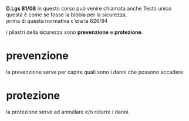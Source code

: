 __D.Lgs 81/08__ in questo corso può venire chiamata anche Testo unico  
questa è come se fosse la bibbia per la sicurezza.  
prima di questa normativa c'era la 626/94

i pilastri della sicurezza sono **prevenzione** e **protezione**.
# prevenzione
la prevenzione serve per capire quali sono i danni che possono accadere
# protezione
la protezione serve ad annullare e/o ridurre i danni.